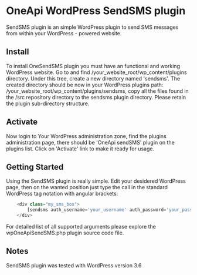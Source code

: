 # OneApi WordPress SendSMS plugin

SendSMS plugin is an simple WordPress plugin to send SMS messages from within your WordPress - powered website.

## Install
To install OneSendSMS plugin you must have an functional and working WordPress website. Go to and find /your\_website\_root/wp_content/plugins directory. Under this tree, create a new directory named 'sendsms'. The created directory should be now in your WordPress plugins path: /your\_website\_root/wp\_content/plugins/sendsms, copy all the files found in the /src repository directory to the sendsms plugin directory. Please retain the plugin sub-directory structure.

## Activate
Now login to Your WordPress administration zone, find the plugins administration page, there should be 'OneApi sendSMS' plugin on the plugins list. Click on 'Activate' link to make it ready for usage.

## Getting Started
Using the SendSMS plugin is really simple. Edit your desidered WordPress page, then on the wanted position just type the call in the standard WordPress tag notation with angular brackets:

```php
	<div class="my_sms_box">
    	[sendsms auth_username='your_username' auth_password='your_password' sender_address='some_number' message='your_message']
	</div>
```

For detailed list of all supported arguments please explore the wpOneApiSendSMS.php plugin source code file.

## Notes

SendSMS plugin was tested with WordPress version 3.6